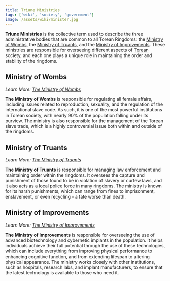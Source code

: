 ```yaml
---
title: Triune Ministries
tags: ['wiki', 'society', 'government']
image: /assets/wiki/minister.jpg
---
```


**Triune Ministries** is the collective term used to describe the three administrative bodies that are common to all Torean Ringdoms: the [Ministry of Wombs](/wiki/ministry-of-wombs), the [Ministry of Truants](/wiki/ministry-of-truants), and the [Ministry of Improvements](/wiki/ministry-of-improvements). These ministries are responsible for overseeing different aspects of [Torean](/wiki/torei) society, and each one plays a unique role in maintaining the order and stability of the ringdoms.

<!-- Together, these ministries form the backbone of [Torean](/wiki/torei) society, helping to maintain the order and stability of the ringdoms. While they are each responsible for different aspects of life in the ringdoms, they work closely together to ensure that the needs of the population are met and that the laws and regulations of the ringdoms are enforced. -->

## Ministry of Wombs

_Learn More: [The Ministry of Wombs](/wiki/ministry-of-wombs)_

**The Ministry of Wombs** is responsible for regulating all female affairs, including issues related to reproduction, sexuality, and the regulation of the international slave code. As such, it is one of the most powerful institutions in Torean society, with nearly 90% of the population falling under its purview. The ministry is also responsible for the management of the Torean slave trade, which is a highly controversial issue both within and outside of the ringdoms.

## Ministry of Truants

_Learn More: [The Ministry of Truants](/wiki/ministry-of-truants)_

**The Ministry of Truants** is responsible for managing law enforcement and maintaining order within the ringdoms. It oversees the capture and punishment of those found to be in violation of slavery or curfew laws, and it also acts as a local police force in many ringdoms. The ministry is known for its harsh punishments, which can range from fines to imprisonment, enslavement, or even recycling - a fate worse than death.

## Ministry of Improvements

_Learn More: [The Ministry of Improvements](/wiki/ministry-of-improvements)_

**The Ministry of Improvements** is responsible for overseeing the use of advanced biotechnology and cybernetic implants in the population. It helps individuals achieve their full potential through the use of these technologies, which can include everything from improving physical performance to enhancing cognitive function, and from extending lifespan to altering physical appearance. The ministry works closely with other institutions, such as hospitals, research labs, and implant manufacturers, to ensure that the latest technology is available to those who need it.
